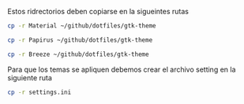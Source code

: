 Estos ridrectorios deben copiarse en la sigueintes rutas 
```bash
cp -r Material ~/github/dotfiles/gtk-theme 
```
```bash
cp -r Papirus ~/github/dotfiles/gtk-theme 
```
```bash
cp -r Breeze ~/github/dotfiles/gtk-theme 
```
Para que los temas se apliquen debemos crear el archivo setting en la siguiente ruta
```bash
cp -r settings.ini
```


```bash

```